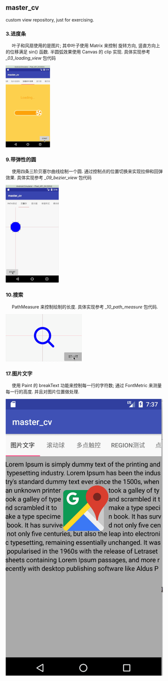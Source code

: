 ## master_cv
custom view repository, just for exercising.

### 3.进度条

&nbsp;&nbsp;&nbsp;&nbsp; 叶子和风扇使用的是图片; 其中叶子使用 Matrix 来控制 旋转方向, 竖直方向上的位移满足 sin() 函数.  半圆弧效果使用 Canvas 的 clip 实现. 具体实现参考 *_03_loading_view* 包代码

![](https://github.com/tanhuang01/master_cv/blob/master/pic/_03_loading.gif)

### 9.带弹性的圆

&nbsp;&nbsp;&nbsp;&nbsp; 使用四条三阶贝塞尔曲线绘制一个圆. 通过控制点的位置切换来实现拉伸和回弹效果. 具体实现参考 *_09_bezier_view* 包代码

![](https://github.com/tanhuang01/master_cv/blob/master/pic/_09_bezier.gif)

### 10.搜索

&nbsp;&nbsp;&nbsp;&nbsp; PathMeasure 来控制绘制的长度. 具体实现参考 *_10_path_measure* 包代码.

![](https://github.com/tanhuang01/master_cv/blob/master/pic/_10_path_measure.gif)

### 17.图片文字

&nbsp;&nbsp;&nbsp;&nbsp; 使用 Paint 的 breakText 功能来控制每一行的字符数; 通过 FontMetric 来测量每一行的高度. 并且对图片位置做处理.

![](https://github.com/tanhuang01/master_cv/blob/master/pic/_17_text_pic.png)